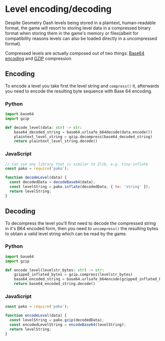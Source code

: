 # Level encoding/decoding
Despite Geometry Dash levels being stored in a plaintext, human-readable format, the game will resort to storing level data in a compressed binary format when storing them in the game's memory or files(albeit for compatibility reasons levels can also be loaded directly in a uncompressed format).

Compressed levels are actually composed out of two things: [Base64 encoding](topics/encryption/base64) and [GZIP](https://zlib.net) compression

## Encoding
To encode a level you take first the level string and `compress()` it, afterwards you need to encode the resulting byte sequence with Base 64 encoding.

<!-- tabs:start -->

### **Python**
```py
import base64
import gzip

def decode_level(data: str) -> str:
	base64_decoded_string = base64.urlsafe_b64decode(data.encode())
	plaintext_level_string = gzip.decompress(base64_decoded_string)
	return plaintext_level_string.decode()
```

### **JavaScript**
```js
// Can use any library that is similar to Zlib, e.g. tiny-inflate
const pako = require('pako');

function decodeLevel(data) {
  const decodedData = decodeBase64(data);
  const levelString = pako.inflate(decodedData, { to: 'string' });
  return levelString;
}
```

<!-- tabs:end -->

## Decoding
To decompress the level you'll first need to decode the compressed string in it's B64 encoded form, then you need to `uncompress()` the resulting bytes to obtain a valid level string which can be read by the game.

<!-- tabs:start -->

### **Python**
```py
import base64
import gzip

def encode_level(levelstr_bytes: str) -> str:
	gzipped_inflated_bytes = gzip.compress(levelstr_bytes)
	base64_encoded_string = base64.urlsafe_b64encode(gzipped_inflated_bytes)
	return base64_encoded_string.decode()
```

### **JavaScript**
```js
const pako = require('pako');

function encodeLevel(data) {
  const levelString = pako.gzip(decodedData);
  const encodedLevelString = encodeBase64(levelString);
  return levelString;
}
```

<!-- tabs:end -->